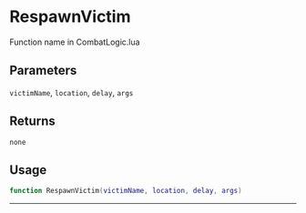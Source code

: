# RespawnVictim
Function name in CombatLogic.lua
## Parameters
`victimName`, `location`, `delay`, `args`
## Returns
`none`
## Usage
```lua
function RespawnVictim(victimName, location, delay, args)
```
---
